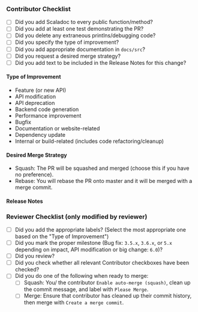 ### Contributor Checklist

- [ ] Did you add Scaladoc to every public function/method?
- [ ] Did you add at least one test demonstrating the PR?
- [ ] Did you delete any extraneous printlns/debugging code?
- [ ] Did you specify the type of improvement?
- [ ] Did you add appropriate documentation in `docs/src`?
- [ ] Did you request a desired merge strategy?
- [ ] Did you add text to be included in the Release Notes for this change?

<!--
If you PR has any impact on the user API or affects backend code generation,
please describe the change in the "Release Notes" section below.
-->

#### Type of Improvement

<!-- Choose one or more from the following (delete those that do not apply): -->
- Feature (or new API)
- API modification
- API deprecation
- Backend code generation
- Performance improvement
- Bugfix
- Documentation or website-related
- Dependency update
- Internal or build-related (includes code refactoring/cleanup)


#### Desired Merge Strategy

<!-- If approved, how should this PR be merged? Delete those that do not apply -->
- Squash: The PR will be squashed and merged (choose this if you have no preference).
- Rebase: You will rebase the PR onto master and it will be merged with a merge commit.

#### Release Notes
<!--
The title of your PR will be included in the release notes in addition to any text in this section.
Please be sure to elaborate on any API changes or deprecations and any impact on backend code generation.
-->

### Reviewer Checklist (only modified by reviewer)
- [ ] Did you add the appropriate labels? (Select the most appropriate one based on the "Type of Improvement")
- [ ] Did you mark the proper milestone (Bug fix: `3.5.x`, `3.6.x`, or `5.x` depending on impact, API modification or big change: `6.0`)?
- [ ] Did you review?
- [ ] Did you check whether all relevant Contributor checkboxes have been checked?
- [ ] Did you do one of the following when ready to merge:
  - [ ] Squash: You/ the contributor `Enable auto-merge (squash)`, clean up the commit message, and label with `Please Merge`.
  - [ ] Merge: Ensure that contributor has cleaned up their commit history, then merge with `Create a merge commit`.
